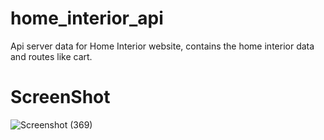 # home_interior_api
Api server data for Home Interior website, contains the home interior data and routes like cart.

# ScreenShot
![Screenshot (369)](https://user-images.githubusercontent.com/107465553/218475898-dcee6731-fd04-40e3-a258-8553495ecc35.png)
